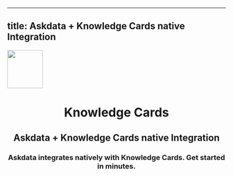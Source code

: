 
  ---
  title: Askdata + Knowledge Cards native Integration
  ---

<img class="dataset_icon" class="mx-auto d-block mb-4" width="82" height="88" src="https://chart.askdata.com/datasets/icons/knowledge-cards.png" alt="">
<h1 class="dataset_title" style="text-align: center;">Knowledge Cards</h1>
<h2 class="dataset_subtitle" style="text-align: center;">Askdata + Knowledge Cards native Integration</h2> 
<h3 class="dataset_description" style="text-align: center;">Askdata integrates natively with  Knowledge Cards. Get started in minutes.</h3> 

  
